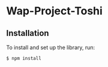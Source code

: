# Wap-Project-Toshi

## Installation

To install and set up the library, run:

```sh
$ npm install
```
